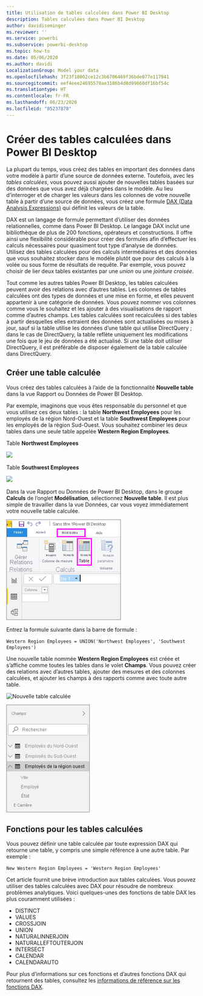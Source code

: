 ```yaml
---
title: Utilisation de tables calculées dans Power BI Desktop
description: Tables calculées dans Power BI Desktop
author: davidiseminger
ms.reviewer: ''
ms.service: powerbi
ms.subservice: powerbi-desktop
ms.topic: how-to
ms.date: 05/06/2020
ms.author: davidi
LocalizationGroup: Model your data
ms.openlocfilehash: 3f23f18002ce12c3b6706469f36bde077e117941
ms.sourcegitcommit: eef4eee24695570ae3186b4d8d99660df16bf54c
ms.translationtype: HT
ms.contentlocale: fr-FR
ms.lasthandoff: 06/23/2020
ms.locfileid: "85237878"
---
```

# <a name="create-calculated-tables-in-power-bi-desktop"></a>Créer des tables calculées dans Power BI Desktop
La plupart du temps, vous créez des tables en important des données dans votre modèle à partir d’une source de données externe. Toutefois, avec les *tables calculées*, vous pouvez aussi ajouter de nouvelles tables basées sur des données que vous avez déjà chargées dans le modèle. Au lieu d’interroger et de charger les valeurs dans les colonnes de votre nouvelle table à partir d’une source de données, vous créez une formule [DAX (Data Analysis Expressions)](/dax/index) qui définit les valeurs de la table.

DAX est un langage de formule permettant d’utiliser des données relationnelles, comme dans Power BI Desktop. Le langage DAX inclut une bibliothèque de plus de 200 fonctions, opérateurs et constructions. Il offre ainsi une flexibilité considérable pour créer des formules afin d’effectuer les calculs nécessaires pour quasiment tout type d’analyse de données. Utilisez des tables calculées pour des calculs intermédiaires et des données que vous souhaitez stocker dans le modèle plutôt que pour des calculs à la volée ou sous forme de résultats de requête. Par exemple, vous pouvez choisir de lier deux tables existantes par une *union* ou une *jointure croisée*.

Tout comme les autres tables Power BI Desktop, les tables calculées peuvent avoir des relations avec d’autres tables. Les colonnes de tables calculées ont des types de données et une mise en forme, et elles peuvent appartenir à une catégorie de données. Vous pouvez nommer vos colonnes comme vous le souhaitez et les ajouter à des visualisations de rapport comme d’autres champs. Les tables calculées sont recalculées si des tables à partir desquelles elles extraient des données sont actualisées ou mises à jour, sauf si la table utilise les données d’une table qui utilise DirectQuery ; dans le cas de DirectQuery, la table reflète uniquement les modifications une fois que le jeu de données a été actualisé. Si une table doit utiliser DirectQuery, il est préférable de disposer également de la table calculée dans DirectQuery.

## <a name="create-a-calculated-table"></a>Créer une table calculée

Vous créez des tables calculées à l’aide de la fonctionnalité **Nouvelle table** dans la vue Rapport ou Données de Power BI Desktop.

Par exemple, imaginons que vous êtes responsable du personnel et que vous utilisez ces deux tables : la table **Northwest Employees** pour les employés de la région Nord-Ouest et la table **Southwest Employees** pour les employés de la région Sud-Ouest. Vous souhaitez combiner les deux tables dans une seule table appelée **Western Region Employees**.

Table **Northwest Employees**

 ![](media/desktop-calculated-tables/calctables_nwempl.png)

Table **Southwest Employees**

 ![](media/desktop-calculated-tables/calctables_swempl.png)

Dans la vue Rapport ou Données de Power BI Desktop, dans le groupe **Calculs** de l’onglet **Modélisation**, sélectionnez **Nouvelle table**. Il est plus simple de travailler dans la vue Données, car vous voyez immédiatement votre nouvelle table calculée.

 ![Nouvelle table dans la vue Données](media/desktop-calculated-tables/calctables_formulabarempty.png)

Entrez la formule suivante dans la barre de formule :

```dax
Western Region Employees = UNION('Northwest Employees', 'Southwest Employees')
```

Une nouvelle table nommée **Western Region Employees** est créée et s’affiche comme toutes les tables dans le volet **Champs**. Vous pouvez créer des relations avec d’autres tables, ajouter des mesures et des colonnes calculées, et ajouter les champs à des rapports comme avec toute autre table.

 ![Nouvelle table calculée](media/desktop-calculated-tables/calctables_westregionempl.png)

 ![Nouvelle table dans le volet Champs](media/desktop-calculated-tables/calctables_fieldlist.png)

## <a name="functions-for-calculated-tables"></a>Fonctions pour les tables calculées

Vous pouvez définir une table calculée par toute expression DAX qui retourne une table, y compris une simple référence à une autre table. Par exemple :

```dax
New Western Region Employees = 'Western Region Employees'
```

Cet article fournit une brève introduction aux tables calculées. Vous pouvez utiliser des tables calculées avec DAX pour résoudre de nombreux problèmes analytiques. Voici quelques-unes des fonctions de table DAX les plus couramment utilisées :

* DISTINCT
* VALUES
* CROSSJOIN
* UNION
* NATURALINNERJOIN
* NATURALLEFTOUTERJOIN
* INTERSECT
* CALENDAR
* CALENDARAUTO

Pour plus d’informations sur ces fonctions et d’autres fonctions DAX qui retournent des tables, consultez les [informations de référence sur les fonctions DAX](/dax/dax-function-reference).

